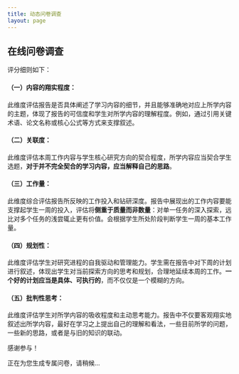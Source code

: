 ```yaml
---
title: 动态问卷调查
layout: page
---
```


<h2>在线问卷调查</h2>
<p>

评分细则如下：
<h4>（一）内容的翔实程度：</h4>

此维度评估报告是否具体阐述了学习内容的细节，并且能够准确地对应上所学内容的主题，体现了报告的可信度和学生对所学内容的理解程度。例如，通过引用关键术语、论文名称或核心公式等方式来支撑叙述。

<h4>（二）关联度：</h4>

此维度评估本周工作内容与学生核心研究方向的契合程度，所学内容应当契合学生选题，<b>对于并不完全契合的学习内容，应当解释自己的思路</b>。

<h4>（三）工作量：</h4>

此维度综合评估报告所反映的工作投入和钻研深度。报告中展现出的工作内容要能支撑起学生一周的投入，评估将<b>侧重于质量而非数量</b>：对单一任务的深入探索，远比对多个任务的浅尝辄止更有价值。会根据学生所处阶段判断学生一周的基本工作量。

<h4>（四）规划性：</h4>

此维度评估学生对研究进程的自我驱动和管理能力。学生需在报告中对下周的计划进行叙述，体现出学生对当前探索方向的思考和规划，合理地延续本周的工作。<b>一个好的计划应当是具体、可执行的</b>，而不仅仅是一个模糊的方向。

<h4>（五）批判性思考：</h4>

此维度评估学生对所学内容的吸收程度和主动思考能力。报告中不仅要客观翔实地叙述出所学内容，最好在学习之上提出自己的理解和看法，一些目前所学的问题，一些新的思路，或者是与旧的知识的联动。

感谢参与！
</p>

<div id="survey-container">
    <p id="loading-message">正在为您生成专属问卷，请稍候...</p>
    <form id="survey-form" style="display: none;"></form>
</div>

<div id="response-message" style="margin-top: 20px;"></div>

<style>
    fieldset { border: 1px solid #ccc; padding: 15px; margin-bottom: 20px; border-radius: 5px; }
    legend { font-weight: bold; font-size: 1.2em; }
    .rating-group { display: flex; justify-content: space-between; align-items: center; margin-bottom: 10px; }
    .rating-group label { flex-basis: 30%; }
    .rating-group .options { flex-basis: 70%; text-align: right; }
    .rating-group input[type="radio"] { margin: 0 5px; }
    .question-text {white-space: pre-wrap;}
    #submit-btn { background-color: #4CAF50; border: none; color: white; padding: 10px 20px; text-align: center; text-decoration: none; display: inline-block; font-size: 16px; margin: 4px 2px; cursor: pointer; border-radius: 5px; }
</style>

<script>
    document.addEventListener('DOMContentLoaded', () => {
        const loadingMessage = document.getElementById('loading-message');
        const form = document.getElementById('survey-form');
        const responseMessage = document.getElementById('response-message');

        let questionsData = []; // 用来存储从后端获取的4个问题

        // 维度定义 (key -> 中文名)
        const dimensions = {
            richness: '内容的翔实程度',
            relevance: '关联度',
            workload: '工作量',
            planning: '规划性',
            criticality: '批判性思考'
        };
        function escapeHTML(str) {
            if (str === null || str === undefined) {
                return '';
            }
            const p = document.createElement('p');
            p.textContent = str;
            return p.innerHTML;
        }

        // 1. 获取并渲染问题的函数 (不变)
        async function initializeSurvey() {
            try {
                const response = await fetch('/api/get-questions');
                if (!response.ok) throw new Error('无法从服务器获取题目');
                questionsData = await response.json();
                
                if (!questionsData || questionsData.length !== 4) {
                    loadingMessage.innerText = `错误：需要4个题目，但实际获取到 ${questionsData.length} 个。请检查题库数量。`;
                    return;
                }

                renderForm(questionsData);
                loadingMessage.style.display = 'none';
                form.style.display = 'block';
            } catch (error) {
                loadingMessage.style.color = 'red';
                loadingMessage.innerText = '加载问卷失败：' + error.message;
            }
        }

        // 2. 根据问题数据渲染HTML表单 (核心改造)
        function renderForm(questions) {
            let formHTML = '';
            questions.forEach((question, index) => {
                // 为每个题目创建一个 <fieldset>
                console.log(question);
                formHTML += `<fieldset>`;
                formHTML += `<legend>汇报 ${index + 1} 选题：${escapeHTML(question.title)} (题号: ${escapeHTML(question.id)})</legend>`;
                formHTML += `<p class="question-text">${escapeHTML(question.text)}</p>`;
                formHTML += `<p>请对以上汇报进行评分，分值为1-5，<b>1: 惨不忍睹  2: 凑活看看  3: 中规中矩  4: 有点东西  5:优秀优秀</b>。</p>`;
                
                // 存储题号
                formHTML += `<input type="hidden" name="topic_${index}_id" value="${question.id}">`;

                // 循环生成5个维度的评分项
                for (const [key, name] of Object.entries(dimensions)) {
                    formHTML += `<div class="rating-group">`;
                    formHTML += `<label>${name}:</label>`;
                    formHTML += `<div class="options">`;
                    for (let i = 1; i <= 5; i++) {
                        formHTML += `
                            <label>
                                <input type="radio" name="topic_${index}_${key}" value="${i}" required> ${i}
                            </label>
                        `;
                    }
                    formHTML += `</div></div>`;
                }
                formHTML += `</fieldset>`;
            });
            formHTML += `<button type="submit" id="submit-btn">提交所有评分</button>`;
            form.innerHTML = formHTML;
        }

        // 3. 监听表单提交事件 (核心改造)
        form.addEventListener('submit', async (e) => {
            e.preventDefault();
            const submitBtn = document.getElementById('submit-btn');
            submitBtn.disabled = true;
            submitBtn.innerText = '正在提交...';
            responseMessage.innerText = '';

            const formData = new FormData(form);
            const submissionData = [];

            // 从 FormData 中提取结构化数据
            questionsData.forEach((question, index) => {
                const topicRating = {
                    id: formData.get(`topic_${index}_id`),
                    ratings: {}
                };
                for (const key of Object.keys(dimensions)) {
                    topicRating.ratings[key] = formData.get(`topic_${index}_${key}`);
                }
                submissionData.push(topicRating);
            });
            
            try {
                const response = await fetch('/api/submit-survey', {
                    method: 'POST',
                    headers: { 'Content-Type': 'application/json' },
                    body: JSON.stringify(submissionData), // 发送包含4个对象的新数据结构
                });
                
                const result = await response.json();
                if (!response.ok) throw new Error(result.message);

                responseMessage.style.color = 'green';
                responseMessage.innerText = result.message;
                form.reset();
            } catch (error) {
                responseMessage.style.color = 'red';
                responseMessage.innerText = '提交失败：' + error.message;
            } finally {
                submitBtn.disabled = false;
                submitBtn.innerText = '提交所有评分';
            }
        });

        // 页面加载后立即开始初始化问卷
        initializeSurvey();
    });
</script>